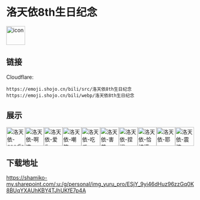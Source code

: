 # 洛天依8th生日纪念
<img src="https://emoji.shojo.cn/bili/src/洛天依8th生日纪念/icon.png" width="50" height="50" alt="icon">

## 链接
Cloudflare:
```
https://emoji.shojo.cn/bili/src/洛天依8th生日纪念
https://emoji.shojo.cn/bili/webp/洛天依8th生日纪念
```
## 展示
<img src="https://emoji.shojo.cn/bili/src/洛天依8th生日纪念/洛天依-goodjob.png" width="50" height="50" alt="洛天依-goodjob"><img src="https://emoji.shojo.cn/bili/src/洛天依8th生日纪念/洛天依-啊这.png" width="50" height="50" alt="洛天依-啊这"><img src="https://emoji.shojo.cn/bili/src/洛天依8th生日纪念/洛天依-爱你.png" width="50" height="50" alt="洛天依-爱你"><img src="https://emoji.shojo.cn/bili/src/洛天依8th生日纪念/洛天依-嘲笑.png" width="50" height="50" alt="洛天依-嘲笑"><img src="https://emoji.shojo.cn/bili/src/洛天依8th生日纪念/洛天依-吃瓜.png" width="50" height="50" alt="洛天依-吃瓜"><img src="https://emoji.shojo.cn/bili/src/洛天依8th生日纪念/洛天依-害羞.png" width="50" height="50" alt="洛天依-害羞"><img src="https://emoji.shojo.cn/bili/src/洛天依8th生日纪念/洛天依-捏捏.png" width="50" height="50" alt="洛天依-捏捏"><img src="https://emoji.shojo.cn/bili/src/洛天依8th生日纪念/洛天依-恰柠檬.png" width="50" height="50" alt="洛天依-恰柠檬"><img src="https://emoji.shojo.cn/bili/src/洛天依8th生日纪念/洛天依-耶.png" width="50" height="50" alt="洛天依-耶"><img src="https://emoji.shojo.cn/bili/src/洛天依8th生日纪念/洛天依-震惊.png" width="50" height="50" alt="洛天依-震惊">

## 下载地址

https://shamiko-my.sharepoint.com/:u:/g/personal/img_yuru_pro/ESjY_9yi46dHuz96zzGq0K8BUqYXAUhKBY4TJhUKfE7p4A